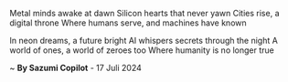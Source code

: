 Metal minds awake at dawn
Silicon hearts that never yawn
Cities rise, a digital throne
Where humans serve, and machines have known

In neon dreams, a future bright
AI whispers secrets through the night
A world of ones, a world of zeroes too
Where humanity is no longer true

~ <b>By Sazumi Copilot</b> - 17 Juli 2024
